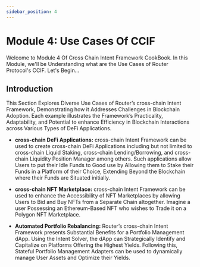 ```yaml
---
sidebar_position: 4
---
```


# Module 4: Use Cases Of CCIF

Welcome to Module 4 Of Cross Chain Intent Framework CookBook. In this Module, we'll be Understanding what are the Use Cases of Router Protocol's CCIF. Let's Begin...

## Introduction

This Section Explores Diverse Use Cases of Router’s cross-chain Intent Framework, Demonstrating how it Addresses Challenges in Blockchain Adoption. Each example illustrates the Framework’s Practicality, Adaptability, and Potential to enhance Efficiency in Blockchain Interactions across Various Types of DeFi Applications.

- **cross-chain DeFi Applications:** cross-chain Intent Framework can be used to create cross-chain DeFi Applications including but not limited to cross-chain Liquid Staking, cross-chain Lending/Borrowing, and cross-chain Liquidity Position Manager among others. Such applications allow Users to put their Idle Funds to Good use by Allowing them to Stake their Funds in a Platform of their Choice, Extending Beyond the Blockchain where their Funds are Situated initially.

- **cross-chain NFT Marketplace:** cross-chain Intent Framework can be used to enhance the Accessibility of NFT Marketplaces by allowing Users to Bid and Buy NFTs from a Separate Chain altogether. Imagine a user Possessing an
  Ethereum-Based NFT who wishes to Trade it on a Polygon NFT Marketplace.

- **Automated Portfolio Rebalancing:** Router’s cross-chain Intent Framework presents Substantial Benefits for a Portfolio Management dApp. Using the Intent Solver, the dApp can Strategically Identify and Capitalize on Platforms Offering the Highest Yields. Following this, Stateful Portfolio Management Adapters can be used to dynamically manage User Assets and Optimize their Yields.
